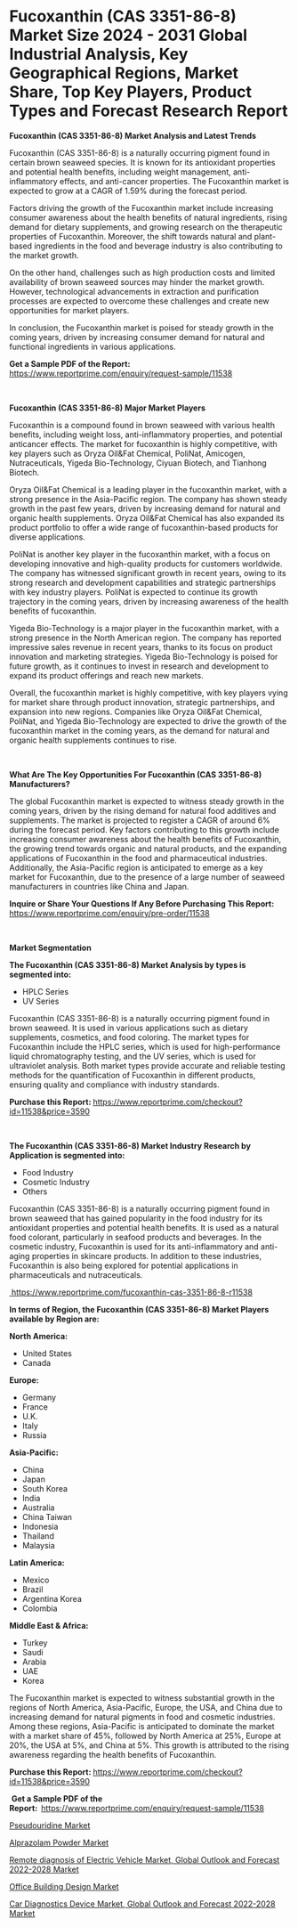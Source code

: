 <p><h1>Fucoxanthin (CAS 3351-86-8) Market Size 2024 - 2031 Global Industrial Analysis, Key Geographical Regions, Market Share, Top Key Players, Product Types and Forecast Research Report</h1></p><p><strong>Fucoxanthin (CAS 3351-86-8) Market Analysis and Latest Trends</strong></p>
<p><p>Fucoxanthin (CAS 3351-86-8) is a naturally occurring pigment found in certain brown seaweed species. It is known for its antioxidant properties and potential health benefits, including weight management, anti-inflammatory effects, and anti-cancer properties. The Fucoxanthin market is expected to grow at a CAGR of 1.59% during the forecast period. </p><p>Factors driving the growth of the Fucoxanthin market include increasing consumer awareness about the health benefits of natural ingredients, rising demand for dietary supplements, and growing research on the therapeutic properties of Fucoxanthin. Moreover, the shift towards natural and plant-based ingredients in the food and beverage industry is also contributing to the market growth.</p><p>On the other hand, challenges such as high production costs and limited availability of brown seaweed sources may hinder the market growth. However, technological advancements in extraction and purification processes are expected to overcome these challenges and create new opportunities for market players.</p><p>In conclusion, the Fucoxanthin market is poised for steady growth in the coming years, driven by increasing consumer demand for natural and functional ingredients in various applications.</p></p>
<p><strong>Get a Sample PDF of the Report:&nbsp;</strong> <a href="https://www.reportprime.com/enquiry/request-sample/11538">https://www.reportprime.com/enquiry/request-sample/11538</a></p>
<p>&nbsp;</p>
<p><strong>Fucoxanthin (CAS 3351-86-8) Major Market Players</strong></p>
<p><p>Fucoxanthin is a compound found in brown seaweed with various health benefits, including weight loss, anti-inflammatory properties, and potential anticancer effects. The market for fucoxanthin is highly competitive, with key players such as Oryza Oil&Fat Chemical, PoliNat, Amicogen, Nutraceuticals, Yigeda Bio-Technology, Ciyuan Biotech, and Tianhong Biotech.</p><p>Oryza Oil&Fat Chemical is a leading player in the fucoxanthin market, with a strong presence in the Asia-Pacific region. The company has shown steady growth in the past few years, driven by increasing demand for natural and organic health supplements. Oryza Oil&Fat Chemical has also expanded its product portfolio to offer a wide range of fucoxanthin-based products for diverse applications.</p><p>PoliNat is another key player in the fucoxanthin market, with a focus on developing innovative and high-quality products for customers worldwide. The company has witnessed significant growth in recent years, owing to its strong research and development capabilities and strategic partnerships with key industry players. PoliNat is expected to continue its growth trajectory in the coming years, driven by increasing awareness of the health benefits of fucoxanthin.</p><p>Yigeda Bio-Technology is a major player in the fucoxanthin market, with a strong presence in the North American region. The company has reported impressive sales revenue in recent years, thanks to its focus on product innovation and marketing strategies. Yigeda Bio-Technology is poised for future growth, as it continues to invest in research and development to expand its product offerings and reach new markets.</p><p>Overall, the fucoxanthin market is highly competitive, with key players vying for market share through product innovation, strategic partnerships, and expansion into new regions. Companies like Oryza Oil&Fat Chemical, PoliNat, and Yigeda Bio-Technology are expected to drive the growth of the fucoxanthin market in the coming years, as the demand for natural and organic health supplements continues to rise.</p></p>
<p>&nbsp;</p>
<p><strong>What Are The Key Opportunities For Fucoxanthin (CAS 3351-86-8) Manufacturers?</strong></p>
<p><p>The global Fucoxanthin market is expected to witness steady growth in the coming years, driven by the rising demand for natural food additives and supplements. The market is projected to register a CAGR of around 6% during the forecast period. Key factors contributing to this growth include increasing consumer awareness about the health benefits of Fucoxanthin, the growing trend towards organic and natural products, and the expanding applications of Fucoxanthin in the food and pharmaceutical industries. Additionally, the Asia-Pacific region is anticipated to emerge as a key market for Fucoxanthin, due to the presence of a large number of seaweed manufacturers in countries like China and Japan.</p></p>
<p><strong>Inquire or Share Your Questions If Any Before Purchasing This Report:</strong> <a href="https://www.reportprime.com/enquiry/pre-order/11538">https://www.reportprime.com/enquiry/pre-order/11538</a></p>
<p>&nbsp;</p>
<p><strong>Market Segmentation</strong></p>
<p><strong>The Fucoxanthin (CAS 3351-86-8) Market Analysis by types is segmented into:</strong></p>
<p><ul><li>HPLC Series</li><li>UV Series</li></ul></p>
<p><p>Fucoxanthin (CAS 3351-86-8) is a naturally occurring pigment found in brown seaweed. It is used in various applications such as dietary supplements, cosmetics, and food coloring. The market types for Fucoxanthin include the HPLC series, which is used for high-performance liquid chromatography testing, and the UV series, which is used for ultraviolet analysis. Both market types provide accurate and reliable testing methods for the quantification of Fucoxanthin in different products, ensuring quality and compliance with industry standards.</p></p>
<p><strong>Purchase this Report:&nbsp;</strong><a href="https://www.reportprime.com/checkout?id=11538&price=3590">https://www.reportprime.com/checkout?id=11538&price=3590</a></p>
<p>&nbsp;</p>
<p><strong>The Fucoxanthin (CAS 3351-86-8) Market Industry Research by Application is segmented into:</strong></p>
<p><ul><li>Food Industry</li><li>Cosmetic Industry</li><li>Others</li></ul></p>
<p><p>Fucoxanthin (CAS 3351-86-8) is a naturally occurring pigment found in brown seaweed that has gained popularity in the food industry for its antioxidant properties and potential health benefits. It is used as a natural food colorant, particularly in seafood products and beverages. In the cosmetic industry, Fucoxanthin is used for its anti-inflammatory and anti-aging properties in skincare products. In addition to these industries, Fucoxanthin is also being explored for potential applications in pharmaceuticals and nutraceuticals.</p></p>
<p><a href="https://www.reportprime.com/fucoxanthin-cas-3351-86-8-r11538">&nbsp;https://www.reportprime.com/fucoxanthin-cas-3351-86-8-r11538</a></p>
<p><strong>In terms of Region, the Fucoxanthin (CAS 3351-86-8) Market Players available by Region are:</strong></p>
<p>
    <p> <strong> North America: </strong>
        <ul>
            <li>United States</li>
            <li>Canada</li>
        </ul>
        </p> 
    <p> <strong> Europe: </strong>
        <ul>
            <li>Germany</li>
            <li>France</li>
            <li>U.K.</li>
            <li>Italy</li>
            <li>Russia</li>
        </ul>
        </p> 
    <p> <strong> Asia-Pacific: </strong>
        <ul>
            <li>China</li>
            <li>Japan</li>
            <li>South Korea</li>
            <li>India</li>
            <li>Australia</li>
            <li>China Taiwan</li>
            <li>Indonesia</li>
            <li>Thailand</li>
            <li>Malaysia</li>
        </ul>
        </p> 
    <p> <strong> Latin America: </strong>
        <ul>
            <li>Mexico</li>
            <li>Brazil</li>
            <li>Argentina Korea</li>
            <li>Colombia</li>
        </ul>
        </p> 
    <p> <strong> Middle East & Africa: </strong>
        <ul>
            <li>Turkey</li>
            <li>Saudi</li>
            <li>Arabia</li>
            <li>UAE</li>
            <li>Korea</li>
        </ul>
    </p>
    </p>
<p><p>The Fucoxanthin market is expected to witness substantial growth in the regions of North America, Asia-Pacific, Europe, the USA, and China due to increasing demand for natural pigments in food and cosmetic industries. Among these regions, Asia-Pacific is anticipated to dominate the market with a market share of 45%, followed by North America at 25%, Europe at 20%, the USA at 5%, and China at 5%. This growth is attributed to the rising awareness regarding the health benefits of Fucoxanthin.</p></p>
<p><strong>Purchase this Report: </strong><a href="https://www.reportprime.com/checkout?id=11538&price=3590">https://www.reportprime.com/checkout?id=11538&price=3590</a></p>
<p>&nbsp;<strong>Get a Sample PDF of the Report:&nbsp;&nbsp;</strong><a href="https://www.reportprime.com/enquiry/request-sample/11538">https://www.reportprime.com/enquiry/request-sample/11538</a></p>
<p><strong></strong></p>
<p><p><a href="https://github.com/provorikovar/Market-Research-Report-List-6/blob/main/pseudouridine-market.md">Pseudouridine Market</a></p><p><a href="https://github.com/angelajermaine/Market-Research-Report-List-5/blob/main/alprazolam-powder-market.md">Alprazolam Powder Market</a></p><p><a href="https://issuu.com/reportprime-2/docs/remote-diagnosis-of-electric-vehicl_0194cc7d57fac9">Remote diagnosis of Electric Vehicle Market, Global Outlook and Forecast 2022-2028 Market</a></p><p><a href="https://medium.com/@tyhd5df/evaluating-global-office-building-design-market-trends-and-growth-opportunities-by-region-type-2792736c8a3c">Office Building Design Market</a></p><p><a href="https://issuu.com/reportprime-2/docs/car-diagnostics-device-market-globa_2e1e67d95c8761">Car Diagnostics Device Market, Global Outlook and Forecast 2022-2028 Market</a></p></p>
